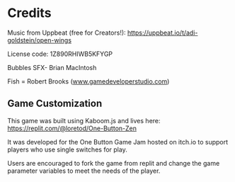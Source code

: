 # Credits

Music from Uppbeat (free for Creators!):
https://uppbeat.io/t/adi-goldstein/open-wings 

License code: 1Z890RHIWB5KFYGP

Bubbles SFX- Brian MacIntosh

Fish = Robert Brooks (www.gamedeveloperstudio.com)

## Game Customization
This game was built using Kaboom.js and lives here: https://replit.com/@loretod/One-Button-Zen

It was developed for the One Button Game Jam hosted on itch.io to support players who use single switches for play.

Users are encouraged to fork the game from replit and change the game parameter variables to meet the needs of the player.

